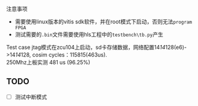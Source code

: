 注意事项
- 需要使用linux版本的vitis sdk软件，并在root模式下启动，否则无法```program FPGA```    
- 测试需要的```.bin```文件需要使用hls工程中的```testbench\tb.py```产生   

Test case
jtag模式在zcu104上启动，sd卡存储数据，网络配置14*14*128(e6)->14*14*128, cosim cycles：115815(463us).     
250Mhz上板实测 481 us (96.25%)


## TODO
- [ ] 测试中断模式
